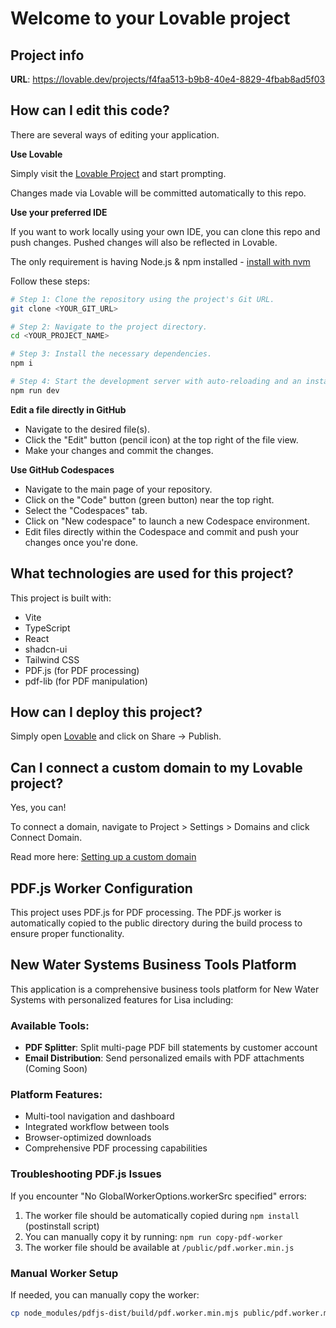 # Welcome to your Lovable project

## Project info

**URL**: https://lovable.dev/projects/f4faa513-b9b8-40e4-8829-4fbab8ad5f03

## How can I edit this code?

There are several ways of editing your application.

**Use Lovable**

Simply visit the [Lovable Project](https://lovable.dev/projects/f4faa513-b9b8-40e4-8829-4fbab8ad5f03) and start prompting.

Changes made via Lovable will be committed automatically to this repo.

**Use your preferred IDE**

If you want to work locally using your own IDE, you can clone this repo and push changes. Pushed changes will also be reflected in Lovable.

The only requirement is having Node.js & npm installed - [install with nvm](https://github.com/nvm-sh/nvm#installing-and-updating)

Follow these steps:

```sh
# Step 1: Clone the repository using the project's Git URL.
git clone <YOUR_GIT_URL>

# Step 2: Navigate to the project directory.
cd <YOUR_PROJECT_NAME>

# Step 3: Install the necessary dependencies.
npm i

# Step 4: Start the development server with auto-reloading and an instant preview.
npm run dev
```

**Edit a file directly in GitHub**

- Navigate to the desired file(s).
- Click the "Edit" button (pencil icon) at the top right of the file view.
- Make your changes and commit the changes.

**Use GitHub Codespaces**

- Navigate to the main page of your repository.
- Click on the "Code" button (green button) near the top right.
- Select the "Codespaces" tab.
- Click on "New codespace" to launch a new Codespace environment.
- Edit files directly within the Codespace and commit and push your changes once you're done.

## What technologies are used for this project?

This project is built with:

- Vite
- TypeScript
- React
- shadcn-ui
- Tailwind CSS
- PDF.js (for PDF processing)
- pdf-lib (for PDF manipulation)

## How can I deploy this project?

Simply open [Lovable](https://lovable.dev/projects/f4faa513-b9b8-40e4-8829-4fbab8ad5f03) and click on Share -> Publish.

## Can I connect a custom domain to my Lovable project?

Yes, you can!

To connect a domain, navigate to Project > Settings > Domains and click Connect Domain.

Read more here: [Setting up a custom domain](https://docs.lovable.dev/tips-tricks/custom-domain#step-by-step-guide)

## PDF.js Worker Configuration

This project uses PDF.js for PDF processing. The PDF.js worker is automatically copied to the public directory during the build process to ensure proper functionality.

## New Water Systems Business Tools Platform

This application is a comprehensive business tools platform for New Water Systems with personalized features for Lisa including:

### Available Tools:
- **PDF Splitter**: Split multi-page PDF bill statements by customer account
- **Email Distribution**: Send personalized emails with PDF attachments (Coming Soon)

### Platform Features:
- Multi-tool navigation and dashboard
- Integrated workflow between tools
- Browser-optimized downloads
- Comprehensive PDF processing capabilities

### Troubleshooting PDF.js Issues

If you encounter "No GlobalWorkerOptions.workerSrc specified" errors:

1. The worker file should be automatically copied during `npm install` (postinstall script)
2. You can manually copy it by running: `npm run copy-pdf-worker`
3. The worker file should be available at `/public/pdf.worker.min.js`

### Manual Worker Setup

If needed, you can manually copy the worker:

```sh
cp node_modules/pdfjs-dist/build/pdf.worker.min.mjs public/pdf.worker.min.js
```
